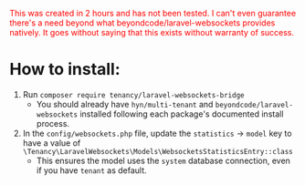 <p style="color: red">This was created in 2 hours and has not been tested.  I can't even guarantee there's a need beyond what <span style="font:monospace">beyondcode/laravel-websockets</span> provides natively.  It goes without saying that this exists without warranty of success.</p> 

# How to install:
1. Run `composer require tenancy/laravel-websockets-bridge`
   * You should already have `hyn/multi-tenant` and `beyondcode/laravel-websockets` installed following each package's documented install process.
2. In the `config/websockets.php` file, update the `statistics` -> `model` key to have a value of `\Tenancy\LaravelWebsockets\Models\WebsocketsStatisticsEntry::class`
   * This ensures the model uses the `system` database connection, even if you have `tenant` as default.
